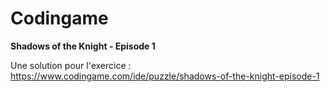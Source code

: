 # Codingame
**Shadows of the Knight - Episode 1**

Une solution pour l'exercice :
https://www.codingame.com/ide/puzzle/shadows-of-the-knight-episode-1
